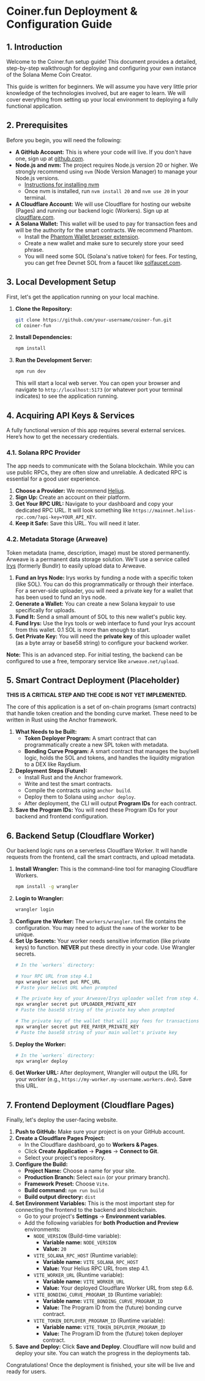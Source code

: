 # Coiner.fun Deployment & Configuration Guide

## 1. Introduction

Welcome to the Coiner.fun setup guide! This document provides a detailed, step-by-step walkthrough for deploying and configuring your own instance of the Solana Meme Coin Creator.

This guide is written for beginners. We will assume you have very little prior knowledge of the technologies involved, but are eager to learn. We will cover everything from setting up your local environment to deploying a fully functional application.

## 2. Prerequisites

Before you begin, you will need the following:

*   **A GitHub Account:** This is where your code will live. If you don't have one, sign up at [github.com](https://github.com).
*   **Node.js and nvm:** The project requires Node.js version 20 or higher. We strongly recommend using `nvm` (Node Version Manager) to manage your Node.js versions.
    *   [Instructions for installing nvm](https://github.com/nvm-sh/nvm#installing-and-updating)
    *   Once nvm is installed, run `nvm install 20` and `nvm use 20` in your terminal.
*   **A Cloudflare Account:** We will use Cloudflare for hosting our website (Pages) and running our backend logic (Workers). Sign up at [cloudflare.com](https://dash.cloudflare.com).
*   **A Solana Wallet:** This wallet will be used to pay for transaction fees and will be the authority for the smart contracts. We recommend Phantom.
    *   Install the [Phantom Wallet browser extension](https://phantom.app/).
    *   Create a new wallet and make sure to securely store your seed phrase.
    *   You will need some SOL (Solana's native token) for fees. For testing, you can get free Devnet SOL from a faucet like [solfaucet.com](https://solfaucet.com/).

## 3. Local Development Setup

First, let's get the application running on your local machine.

1.  **Clone the Repository:**
    ```bash
    git clone https://github.com/your-username/coiner-fun.git
    cd coiner-fun
    ```
2.  **Install Dependencies:**
    ```bash
    npm install
    ```
3.  **Run the Development Server:**
    ```bash
    npm run dev
    ```
    This will start a local web server. You can open your browser and navigate to `http://localhost:5173` (or whatever port your terminal indicates) to see the application running.

## 4. Acquiring API Keys & Services

A fully functional version of this app requires several external services. Here’s how to get the necessary credentials.

### 4.1. Solana RPC Provider

The app needs to communicate with the Solana blockchain. While you can use public RPCs, they are often slow and unreliable. A dedicated RPC is essential for a good user experience.

1.  **Choose a Provider:** We recommend [Helius](https://helius.dev/).
2.  **Sign Up:** Create an account on their platform.
3.  **Get Your RPC URL:** Navigate to your dashboard and copy your dedicated RPC URL. It will look something like `https://mainnet.helius-rpc.com/?api-key=YOUR_API_KEY`.
4.  **Keep it Safe:** Save this URL. You will need it later.

### 4.2. Metadata Storage (Arweave)

Token metadata (name, description, image) must be stored permanently. Arweave is a permanent data storage solution. We'll use a service called [Irys](https://irys.xyz/) (formerly Bundlr) to easily upload data to Arweave.

1.  **Fund an Irys Node:** Irys works by funding a node with a specific token (like SOL). You can do this programmatically or through their interface. For a server-side uploader, you will need a private key for a wallet that has been used to fund an Irys node.
2.  **Generate a Wallet:** You can create a new Solana keypair to use specifically for uploads.
3.  **Fund It:** Send a small amount of SOL to this new wallet's public key.
4.  **Fund Irys:** Use the Irys tools or web interface to fund your Irys account from this wallet. 0.1 SOL is more than enough to start.
5.  **Get Private Key:** You will need the **private key** of this uploader wallet (as a byte array or base58 string) to configure your backend worker.

**Note:** This is an advanced step. For initial testing, the backend can be configured to use a free, temporary service like `arweave.net/upload`.

## 5. Smart Contract Deployment (Placeholder)

**THIS IS A CRITICAL STEP AND THE CODE IS NOT YET IMPLEMENTED.**

The core of this application is a set of on-chain programs (smart contracts) that handle token creation and the bonding curve market. These need to be written in Rust using the Anchor framework.

1.  **What Needs to be Built:**
    *   **Token Deployer Program:** A smart contract that can programmatically create a new SPL token with metadata.
    *   **Bonding Curve Program:** A smart contract that manages the buy/sell logic, holds the SOL and tokens, and handles the liquidity migration to a DEX like Raydium.
2.  **Deployment Steps (Future):**
    *   Install Rust and the Anchor framework.
    *   Write and test the smart contracts.
    *   Compile the contracts using `anchor build`.
    *   Deploy them to Solana using `anchor deploy`.
    *   After deployment, the CLI will output **Program IDs** for each contract.
3.  **Save the Program IDs:** You will need these Program IDs for your backend and frontend configuration.

## 6. Backend Setup (Cloudflare Worker)

Our backend logic runs on a serverless Cloudflare Worker. It will handle requests from the frontend, call the smart contracts, and upload metadata.

1.  **Install Wrangler:** This is the command-line tool for managing Cloudflare Workers.
    ```bash
    npm install -g wrangler
    ```
2.  **Login to Wrangler:**
    ```bash
    wrangler login
    ```
3.  **Configure the Worker:** The `workers/wrangler.toml` file contains the configuration. You may need to adjust the `name` of the worker to be unique.
4.  **Set Up Secrets:** Your worker needs sensitive information (like private keys) to function. **NEVER** put these directly in your code. Use Wrangler secrets.
    ```bash
    # In the `workers` directory:

    # Your RPC URL from step 4.1
    npx wrangler secret put RPC_URL
    # Paste your Helius URL when prompted

    # The private key of your Arweave/Irys uploader wallet from step 4.2
    npx wrangler secret put UPLOADER_PRIVATE_KEY
    # Paste the base58 string of the private key when prompted

    # The private key of the wallet that will pay fees for transactions
    npx wrangler secret put FEE_PAYER_PRIVATE_KEY
    # Paste the base58 string of your main wallet's private key
    ```
5.  **Deploy the Worker:**
    ```bash
    # In the `workers` directory:
    npx wrangler deploy
    ```
6.  **Get Worker URL:** After deployment, Wrangler will output the URL for your worker (e.g., `https://my-worker.my-username.workers.dev`). Save this URL.

## 7. Frontend Deployment (Cloudflare Pages)

Finally, let's deploy the user-facing website.

1.  **Push to GitHub:** Make sure your project is on your GitHub account.
2.  **Create a Cloudflare Pages Project:**
    *   In the Cloudflare dashboard, go to **Workers & Pages**.
    *   Click **Create Application** -> **Pages** -> **Connect to Git**.
    *   Select your project's repository.
3.  **Configure the Build:**
    *   **Project Name:** Choose a name for your site.
    *   **Production Branch:** Select `main` (or your primary branch).
    *   **Framework Preset:** Choose `Vite`.
    *   **Build command:** `npm run build`
    *   **Build output directory:** `dist`
4.  **Set Environment Variables:** This is the most important step for connecting the frontend to the backend and blockchain.
    *   Go to your project's **Settings** -> **Environment variables**.
    *   Add the following variables for **both Production and Preview** environments:
        *   `NODE_VERSION` (Build-time variable):
            *   **Variable name:** `NODE_VERSION`
            *   **Value:** `20`
        *   `VITE_SOLANA_RPC_HOST` (Runtime variable):
            *   **Variable name:** `VITE_SOLANA_RPC_HOST`
            *   **Value:** Your Helius RPC URL from step 4.1.
        *   `VITE_WORKER_URL` (Runtime variable):
            *   **Variable name:** `VITE_WORKER_URL`
            *   **Value:** Your deployed Cloudflare Worker URL from step 6.6.
        *   `VITE_BONDING_CURVE_PROGRAM_ID` (Runtime variable):
            *   **Variable name:** `VITE_BONDING_CURVE_PROGRAM_ID`
            *   **Value:** The Program ID from the (future) bonding curve contract.
        *   `VITE_TOKEN_DEPLOYER_PROGRAM_ID` (Runtime variable):
            *   **Variable name:** `VITE_TOKEN_DEPLOYER_PROGRAM_ID`
            *   **Value:** The Program ID from the (future) token deployer contract.
5.  **Save and Deploy:** Click **Save and Deploy**. Cloudflare will now build and deploy your site. You can watch the progress in the deployments tab.

Congratulations! Once the deployment is finished, your site will be live and ready for users.
